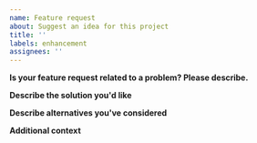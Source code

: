 ```yaml
---
name: Feature request
about: Suggest an idea for this project
title: ''
labels: enhancement
assignees: ''
---
```


**Is your feature request related to a problem? Please describe.**

<!--
Put here a clear and concise description of what the problem is. e.g. I'm always
frustrated when [...]
-->

**Describe the solution you'd like**

<!-- Tell us a clear and concise description of what you want to happen. -->

**Describe alternatives you've considered**

<!--
Give us a clear and concise description of any alternative solutions or features
you've considered.
-->

**Additional context**

<!-- Add any other context or screenshots about the feature request here. -->

